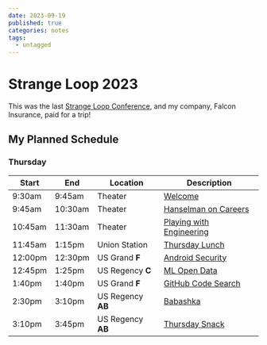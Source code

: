 ```yaml
---
date: 2023-09-19
published: true
categories: notes
tags:
  - untagged
---
```


Strange Loop 2023
===================
This was the last [Strange Loop Conference](https://www.thestrangeloop.com/), and my company, Falcon Insurance, paid for a trip!


My Planned Schedule
-------------------
### Thursday
| Start   | End     | Location          | Description                |
| ------- | ------- | ----------------  | -------------------------- |
|  9:30am |  9:45am | Theater           | [Welcome]                  |
|  9:45am | 10:30am | Theater           | [Hanselman on Careers]     |
| 10:45am | 11:30am | Theater           | [Playing with Engineering] |
| 11:45am |  1:15pm | Union Station     | [Thursday Lunch]           |
| 12:00pm | 12:30pm | US Grand **F**    | [Android Security]         |
| 12:45pm |  1:25pm | US Regency **C**  | [ML Open Data]             |
|  1:40pm |  1:40pm | US Grand **F**    | [GitHub Code Search]       |
|  2:30pm |  3:10pm | US Regency **AB** | [Babashka]                 |
|  3:10pm |  3:45pm | US Regency **AB** | [Thursday Snack]           |



[Welcome]: https://www.thestrangeloop.com/2023/welcome.html
[Hanselman on Careers]: https://www.thestrangeloop.com/2023/how-to-build-a-meaningful-career.html
[Playing with Engineering]: https://www.thestrangeloop.com/2023/playing-with-engineering.html
[Thursday Lunch]: https://www.thestrangeloop.com/2023/thursday-lunch.html
[Android Security]: https://www.thestrangeloop.com/2023/the-attacker-has-expensive-radio-equipment-but-your-android-phone-is-resilient.html
[ML Open Data]: https://www.thestrangeloop.com/2023/without-open-data-there-is-no-ethical-machine-learning.html
[GitHub Code Search]: https://www.thestrangeloop.com/2023/lessons-from-building-github-code-search.html
[Babashka]: https://www.thestrangeloop.com/2023/babashka-a-meta-circular-clojure-interpreter-for-the-command-line.html
[Thursday Snack]: https://www.thestrangeloop.com/2023/thursday-snack.html